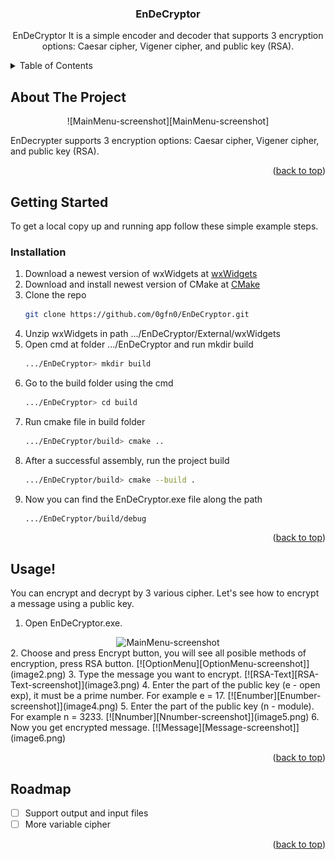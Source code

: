 <!-- Improved compatibility of back to top link: See: https://github.com/othneildrew/Best-README-Template/pull/73 -->
<a id="readme-top"></a>
<!--
*** Thanks for checking out the Best-README-Template. If you have a suggestion
*** that would make this better, please fork the repo and create a pull request
*** or simply open an issue with the tag "enhancement".
*** Don't forget to give the project a star!
*** Thanks again! Now go create something AMAZING! :D
-->



<!-- PROJECT SHIELDS -->
<!--
*** I'm using markdown "reference style" links for readability.
*** Reference links are enclosed in brackets [ ] instead of parentheses ( ).
*** See the bottom of this document for the declaration of the reference variables
*** for contributors-url, forks-url, etc. This is an optional, concise syntax you may use.
*** https://www.markdownguide.org/basic-syntax/#reference-style-links
-->

<!-- PROJECT LOGO
<br />
<div align="center">
  <a href="https://github.com/0gfn0/EnDeCryptor">
    <img src="images/logo.png" alt="Logo" width="80" height="80">
 </a>
-->
<h3 align="center">EnDeCryptor</h3>
  <p align="center">
    EnDeCryptor It is a simple encoder and decoder that supports 3 encryption options: Caesar cipher, Vigener cipher, and public key (RSA).
</div>



<!-- TABLE OF CONTENTS -->
<details>
  <summary>Table of Contents</summary>
  <ol>
    <li>
      <a href="#about-the-project">About The Project</a>
    </li>
    <li>
      <a href="#getting-started">Getting Started</a>
      <ul>
        <li><a href="#prerequisites">Prerequisites</a></li>
        <li><a href="#installation">Installation</a></li>
      </ul>
    </li>
    <li><a href="#usage">Usage</a></li>
    <li><a href="#roadmap">Roadmap</a></li>
  </ol>
</details>

<!-- ABOUT THE PROJECT -->
## About The Project
  <p align="center">
    ![MainMenu-screenshot][MainMenu-screenshot]
  </p>
EnDecrypter supports 3 encryption options: Caesar cipher, Vigener cipher, and public key (RSA).

<p align="right">(<a href="#readme-top">back to top</a>)</p>

<!-- GETTING STARTED -->
## Getting Started

To get a local copy up and running app follow these simple example steps.

### Installation

1. Download a newest version of wxWidgets at [wxWidgets](https://www.wxwidgets.org/downloads/)
2. Download and install newest version of CMake at [CMake](https://cmake.org/download/)
3. Clone the repo
   ```sh
   git clone https://github.com/0gfn0/EnDeCryptor.git
   ```
4. Unzip wxWidgets in path .../EnDeCryptor/External/wxWidgets
5. Open cmd at folder .../EnDeCryptor and run mkdir build
   ```sh
   .../EnDeCryptor> mkdir build
   ```
6. Go to the build folder using the cmd
   ```sh
   .../EnDeCryptor> cd build
   ```
7. Run cmake file in build folder
   ```sh
   .../EnDeCryptor/build> cmake ..
   ```
8. After a successful assembly, run the project build
   ```sh
   .../EnDeCryptor/build> cmake --build .
   ```
9. Now you can find the EnDeCryptor.exe file along the path
   ```sh
   .../EnDeCryptor/build/debug
   ```

<p align="right">(<a href="#readme-top">back to top</a>)</p>

<!-- USAGE EXAMPLES -->
## Usage!

You can encrypt and decrypt by 3 various cipher. Let's see how to encrypt a message using a public key.
1. Open EnDeCryptor.exe. 
<div align="center">
    <img src="image1.png" alt="MainMenu-screenshot">
</div>
2. Choose and press Encrypt button, you will see all posible methods of encryption, press RSA button.
[![OptionMenu][OptionMenu-screenshot]](image2.png)
3. Type the message you want to encrypt. 
[![RSA-Text][RSA-Text-screenshot]](image3.png)
4. Enter the part of the public key (e - open exp), it must be a prime number. For example e = 17. 
[![Enumber][Enumber-screenshot]](image4.png)
5. Enter the part of the public key (n - module). For example n = 3233.
[![Nnumber][Nnumber-screenshot]](image5.png)
6. Now you get encrypted message.
[![Message][Message-screenshot]](image6.png)

<p align="right">(<a href="#readme-top">back to top</a>)</p>



<!-- ROADMAP -->
## Roadmap

- [ ] Support output and input files
- [ ] More variable cipher

<p align="right">(<a href="#readme-top">back to top</a>)</p>


<!-- MARKDOWN LINKS & IMAGES -->
<!-- https://www.markdownguide.org/basic-syntax/#reference-style-links -->
[MainMenu-screenshot]: Assets/image1.png
[OptionMenu-screenshot]: Assets/image2.png
[RSA-Text-screenshot]: Assets/image3.png
[Enumber-screenshot]: Assets/image4.png
[Nnumber-screenshot]: Assets/image5.png
[Message-screenshot]: Assets/image6.png



